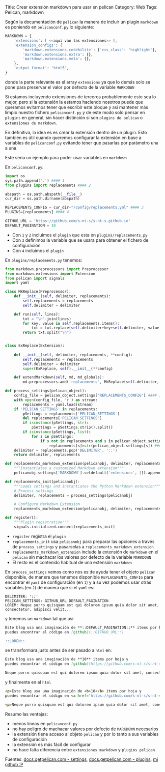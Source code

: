 Title: Crear extensión markdown para usar en pelican
Category: Web
Tags: Pelican, markdown


Según la documentación de `pelican` la manera de incluir un plugin `markdown`
es poniendo en `pelicanconf.py` lo siguiente:

```python
MARKDOWN = {
    'extensions': [ <<aquí van las extensiones>> ],
    'extension_configs': {
        'markdown.extensions.codehilite': {'css_class': 'highlight'},
        'markdown.extensions.extra': {},
        'markdown.extensions.meta': {},
    },
    'output_format': 'html5',
}

```

donde la parte relevante es el array `extensions` ya que lo demás solo se pone
para preservar el valor por defecto de la variable `MARKDOWN`

Si estamos incluyendo extensiones de terceros probablemente esto sea lo mejor,
pero si la extensión la estamos haciendo nosotros puede que queramos evitarnos
tener que escribir este bloque y así mantener más limpio nuestro fichero
`pelicanconf.py` y de este modo solo pensar en `plugins` en general, sin hacer
distinción si son `plugins de pelican` o `extensiones de markdown`.

En definitiva, la idea es es crear la extensión dentro de un plugin.
Esto también es útil cuando queremos configurar la extensión en base a
variables de `pelicanconf.py` evitando tener que pasarlas por parámetro una a una.

Este sería un ejemplo para poder usar variables en `markdown`

En `pelicanconf.py`:

```python
import os
sys.path.append('.') #### 1
from plugins import replacements #### 2

abspath = os.path.abspath(__file__)
cur_dir = os.path.dirname(abspath)

REPLACEMENTS_CONFIG = cur_dir+"/config/replacements.yml" #### 3
PLUGINS=[replacements] #### 4

GITHUB_URL = 'https://github.com/s-nt-s/s-nt-s.github.io'
DEFAULT_PAGINATION = 10
```

* Con `1` y `2` incluimos el `plugin` que esta en `plugins/replacements.py`
* Con `3` definimos la variable que se usara para obtener el fichero de configuración
* Con `4` incluimos el `plugin`

En `plugins/replacements.py` tenemos:

```python
from markdown.preprocessors import Preprocessor
from markdown.extensions import Extension
from pelican import signals
import yaml

class MkReplace(Preprocessor):
    def __init__(self, delimiter, replacements):
        self.replacements = replacements
        self.delimiter = delimiter

    def run(self, lines):
        txt = "\n".join(lines)
        for key, value in self.replacements.items():
            txt = txt.replace(self.delimiter+key+self.delimiter, value)
        return txt.split("\n")


class ExReplace(Extension):
    
    def __init__(self, delimiter, replacements, **config):
        self.replacements = replacements
        self.delimiter = delimiter
        super(ExReplace, self).__init__(**config)

    def extendMarkdown(self, md, md_globals):
        md.preprocessors.add('replacements', MkReplace(self.delimiter, self.replacements), ">html_block")

def process_settings(pelican_object):
    config_file = pelican_object.settings['REPLACEMENTS_CONFIG'] #### 1
    with open(config_file, 'r') as stream:
        replacements = yaml.load(stream)
    if 'PELICAN_SETTINGS' in replacements:
        pSettings = replacements['PELICAN_SETTINGS']
        del replacements['PELICAN_SETTINGS']
        if isinstance(pSettings, str):
            pSettings = pSettings.strip().split()
        if isinstance(pSettings, list):
            for s in pSettings:
                if s not in replacements and s in pelican_object.settings:
                    replacements[s]=str(pelican_object.settings[s]) #### 2
    delimiter = replacements.pop('DELIMITER', '::')
    return delimiter, replacements

def replacements_markdown_extension(pelicanobj, delimiter, replacements):
    """Instantiates a customized Markdown extension"""
    pelicanobj.settings['MARKDOWN'].setdefault('extensions', []).append(ExReplace(delimiter, replacements))

def replacements_init(pelicanobj):
    """Loads settings and instantiates the Python Markdown extension"""
    # Process settings
    delimiter, replacements = process_settings(pelicanobj)

    # Configure Markdown Extension
    replacements_markdown_extension(pelicanobj, delimiter, replacements)

def register():
    """Plugin registration"""
    signals.initialized.connect(replacements_init)
```

* `register` registra el `plugin`
* `replacements_init` usa `pelicanobj` para preparar las opciones a través de `process_settings` y pasarselas a `replacements_markdown_extension`
* `replacements_markdown_extension` include la extensión de `markdown` en el `pelican` sin machacar los valores por defecto de la variable `MARKDOWN`
* El resto es el contenido habitual de una extensión `markdown`

En `process_settings` vemos como nos es de ayuda tener el objeto `pelican` disponible,
de manera que tenemos disponible `REPLACEMENTS_CONFIG` para encontrar el `yaml` de configuración (en `1`)
y a su vez podemos usar otras variables (en `2`) de manera que si el `yaml` es:

```
DELIMITER: '::'
PELICAN_SETTINGS: GITHUB_URL DEFAULT_PAGINATION
LOREM: Neque porro quisquam est qui dolorem ipsum quia dolor sit amet, consectetur, adipisci velit...
```

y tenemos un `markdown` tal que así:

```markdown
Este blog usa una imaginación de **::DEFAULT_PAGINATION::** items por hoja y
puedes encontrar el código en [github](::GITHUB_URL::)

::LOREN::
```

se transformara justo antes de ser pasado a `html` en:

```markdown
Este blog usa una imaginación de **10** items por hoja y
puedes encontrar el código en [github](https://github.com/s-nt-s/s-nt-s.github.io)

Neque porro quisquam est qui dolorem ipsum quia dolor sit amet, consectetur, adipisci velit...
```

y finalmente en el `html`

```html
<p>Este blog usa una imaginación de <b>10</b> items por hoja y
puedes encontrar el código en <a href='https://github.com/s-nt-s/s-nt-s.github.io'>github</a></p>

<p>Neque porro quisquam est qui dolorem ipsum quia dolor sit amet, consectetur, adipisci velit...</p>
```

Resumo las ventajas:

* menos lineas en `pelicanconf.py`
* no hay peligro de machacar valores por defecto de `MARKDOWN` necesarios
* la extensión tiene acceso al objeto `pelican` y por lo tanto a sus variables de configuración
* la extensión es más fácil de configurar
* no hace falta diferencia entre `extensiones markdown` y `plugins pelican`

Fuentes:
[docs.getpelican.com - settings](http://docs.getpelican.com/en/stable/settings.html#settings),
[docs.getpelican.com - plugins](http://docs.getpelican.com/en/stable/plugins.html#how-to-create-plugins),
[mi github :P](::GITHUB_URL::)
